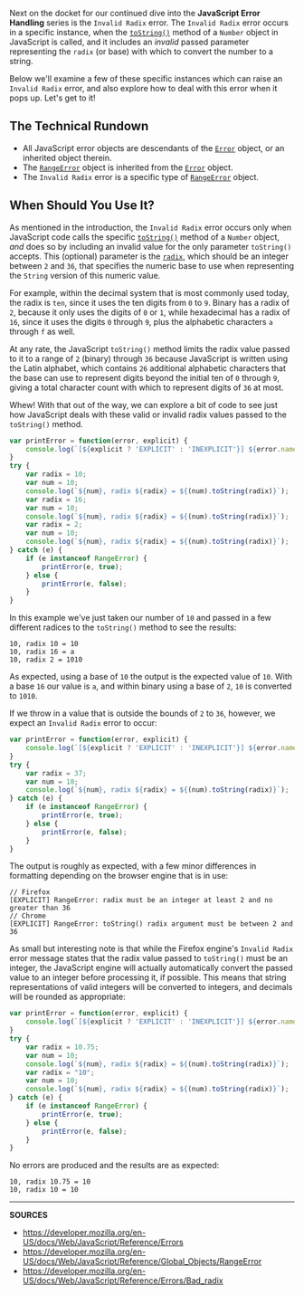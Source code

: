 Next on the docket for our continued dive into the __JavaScript Error Handling__ series is the `Invalid Radix` error.  The `Invalid Radix` error occurs in a specific instance, when the [`toString()`] method of a `Number` object in JavaScript is called, and it includes an _invalid_ passed parameter representing the `radix` (or base) with which to convert the number to a string.  

Below we'll examine a few of these specific instances which can raise an `Invalid Radix` error, and also explore how to deal with this error when it pops up.  Let's get to it!

## The Technical Rundown

- All JavaScript error objects are descendants of the [`Error`] object, or an inherited object therein.
- The [`RangeError`] object is inherited from the [`Error`] object.
- The `Invalid Radix` error is a specific type of [`RangeError`] object.

## When Should You Use It?

As mentioned in the introduction, the `Invalid Radix` error occurs only when JavaScript code calls the specific [`toString()`] method of a `Number` object, _and_ does so by including an invalid value for the only parameter `toString()` accepts.  This (optional) parameter is the [`radix`], which should be an integer between `2` and `36`, that specifies the numeric base to use when representing the `String` version of this numeric value.

For example, within the decimal system that is most commonly used today, the radix is `ten`, since it uses the ten digits from `0` to `9`.  Binary has a radix of `2`, because it only uses the digits of `0` or `1`, while hexadecimal has a radix of `16`, since it uses the digits `0` through `9`, plus the alphabetic characters `a` through `f` as well.

At any rate, the JavaScript `toString()` method limits the radix value passed to it to a range of `2` (binary) through `36` because JavaScript is written using the Latin alphabet, which contains `26` additional alphabetic characters that the base can use to represent digits beyond the initial ten of `0` through `9`, giving a total character count with which to represent digits of `36` at most.

Whew!  With that out of the way, we can explore a bit of code to see just how JavaScript deals with these valid or invalid radix values passed to the `toString()` method.

```js
var printError = function(error, explicit) {
    console.log(`[${explicit ? 'EXPLICIT' : 'INEXPLICIT'}] ${error.name}: ${error.message}`);
}
try {
    var radix = 10;
    var num = 10;
    console.log(`${num}, radix ${radix} = ${(num).toString(radix)}`);
    var radix = 16;
    var num = 10;
    console.log(`${num}, radix ${radix} = ${(num).toString(radix)}`);
    var radix = 2;
    var num = 10;
    console.log(`${num}, radix ${radix} = ${(num).toString(radix)}`);
} catch (e) {
    if (e instanceof RangeError) {
        printError(e, true);
    } else {
        printError(e, false);
    }
}
```

In this example we've just taken our number of `10` and passed in a few different radices to the `toString()` method to see the results:

```
10, radix 10 = 10
10, radix 16 = a
10, radix 2 = 1010
```

As expected, using a base of `10` the output is the expected value of `10`.  With a base `16` our value is `a`, and within binary using a base of `2`, `10` is converted to `1010`.

If we throw in a value that is outside the bounds of `2` to `36`, however, we expect an `Invalid Radix` error to occur:

```js
var printError = function(error, explicit) {
    console.log(`[${explicit ? 'EXPLICIT' : 'INEXPLICIT'}] ${error.name}: ${error.message}`);
}
try {
    var radix = 37;
    var num = 10;
    console.log(`${num}, radix ${radix} = ${(num).toString(radix)}`);
} catch (e) {
    if (e instanceof RangeError) {
        printError(e, true);
    } else {
        printError(e, false);
    }
}
```

The output is roughly as expected, with a few minor differences in formatting depending on the browser engine that is in use:

```
// Firefox
[EXPLICIT] RangeError: radix must be an integer at least 2 and no greater than 36
// Chrome
[EXPLICIT] RangeError: toString() radix argument must be between 2 and 36
```

As small but interesting note is that while the Firefox engine's `Invalid Radix` error message states that the radix value passed to `toString()` must be an integer, the JavaScript engine will actually automatically convert the passed value to an integer before processing it, if possible.  This means that string representations of valid integers will be converted to integers, and decimals will be rounded as appropriate:

```js
var printError = function(error, explicit) {
    console.log(`[${explicit ? 'EXPLICIT' : 'INEXPLICIT'}] ${error.name}: ${error.message}`);
}
try {
    var radix = 10.75;
    var num = 10;
    console.log(`${num}, radix ${radix} = ${(num).toString(radix)}`);
    var radix = "10";
    var num = 10;
    console.log(`${num}, radix ${radix} = ${(num).toString(radix)}`);
} catch (e) {
    if (e instanceof RangeError) {
        printError(e, true);
    } else {
        printError(e, false);
    }
}
```

No errors are produced and the results are as expected:

```
10, radix 10.75 = 10
10, radix 10 = 10
```

[`Error`]: https://airbrake.io/blog/javascript-error-handling/javascript-error-hierarchy
[`RangeError`]: https://developer.mozilla.org/en-US/docs/Web/JavaScript/Reference/Global_Objects/RangeError
[`toString()`]: https://developer.mozilla.org/en-US/docs/Web/JavaScript/Reference/Global_Objects/Number/toString
[`radix`]: https://en.wikipedia.org/wiki/Radix

---

__SOURCES__

- https://developer.mozilla.org/en-US/docs/Web/JavaScript/Reference/Errors
- https://developer.mozilla.org/en-US/docs/Web/JavaScript/Reference/Global_Objects/RangeError
- https://developer.mozilla.org/en-US/docs/Web/JavaScript/Reference/Errors/Bad_radix
